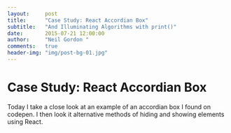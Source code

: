 ```yaml
---
layout:     post
title:      "Case Study: React Accordian Box"
subtitle:   "And Illuminating Algorithms with print()"
date:       2015-07-21 12:00:00
author:     "Neil Gordon "
comments:   true
header-img: "img/post-bg-01.jpg"
---
```


# Case Study: React Accordian Box

Today I take a close look at an example of an accordian box I found on codepen. 
I then look it alternative methods of hiding and showing elements using React.


